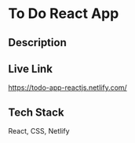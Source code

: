# To Do React App

## Description

## Live Link
https://todo-app-reactjs.netlify.com/

## Tech Stack
React, CSS, Netlify
